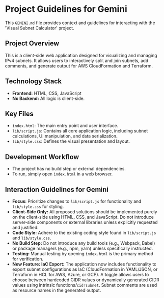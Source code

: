 # Project Guidelines for Gemini

This `GEMINI.md` file provides context and guidelines for interacting with the 'Visual Subnet Calculator' project.

## Project Overview

This is a client-side web application designed for visualizing and managing IPv4 subnets. It allows users to interactively split and join subnets, add comments, and generate output for AWS CloudFormation and Terraform.

## Technology Stack

- **Frontend:** HTML, CSS, JavaScript
- **No Backend:** All logic is client-side.

## Key Files

- `index.html`: The main entry point and user interface.
- `lib/script.js`: Contains all core application logic, including subnet calculations, UI manipulation, and data serialization.
- `lib/style.css`: Defines the visual presentation and layout.

## Development Workflow

- The project has no build step or external dependencies.
- To run, simply open `index.html` in a web browser.

## Interaction Guidelines for Gemini

- **Focus:** Prioritize changes to `lib/script.js` for functionality and `lib/style.css` for styling.
- **Client-Side Only:** All proposed solutions should be implemented purely on the client-side using HTML, CSS, and JavaScript. Do not introduce server-side components or external libraries unless explicitly requested and justified.
- **Code Style:** Adhere to the existing coding style found in `lib/script.js` and `lib/style.css`.
- **No Build Step:** Do not introduce any build tools (e.g., Webpack, Babel) or package managers (e.g., npm, yarn) unless specifically instructed.
- **Testing:** Manual testing by opening `index.html` is the primary method for verification.
- **New Feature: IaC Export:** The application now includes functionality to export subnet configurations as IaC (CloudFormation in YAML/JSON, or Terraform in HCL for AWS, Azure, or GCP). A toggle allows users to choose between hardcoded CIDR values or dynamically generated CIDR values using intrinsic functions/`cidrsubnet`. Subnet comments are used as resource names in the generated output.
